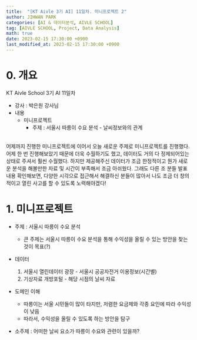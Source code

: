 ```yaml
---
title:  "[KT Aivle 3기 AI] 11일차. 미니프로젝트 2"
author: JIHWAN PARK
categories: [AI & 데이터분석, AIVLE SCHOOL]
tag: [AIVLE SCHOOL, Project, Data Analysis]
math: true
date: 2023-02-15 17:30:00 +0900
last_modified_at: 2023-02-15 17:30:00 +0900
---
```


# 0. 개요
KT Aivle School 3기 AI 11일차 
- 강사 : 박은원 강사님
- 내용
    - 미니프로젝트
      - 주제 : 서울시 따릉이 수요 분석 - 날씨정보와의 관계
<br>
어제까지 진행한 미니프로젝트에 이어서 오늘 새로운 주제로 미니프로젝트를 진행했다. 어제 한 번 진행해보았기 때문에 더욱 수월하기도 했고, 데이터도 거의 다 정제되어있는 상태로 주셔서 훨씬 수월했다. 하지만 제공해주신 데이터가 조금 한정적이고 뭔가 새로운 분석을 해볼만한 자료 및 시간이 부족해서 조금 아쉬웠다. 그래도 다른 조 분들 발표내용 확인해보면, 다양한 시각으로 접근해서 해결하신 분들이 많아서 나도 조금 더 창의적이고 열린 사고를 할 수 있도록 노력해야겠다! 

# 1. 미니프로젝트

- 주제 : 서울시 따릉이 수요 분석
    - 큰 주제는 서울시 따릉이 수요 분석을 통해 수익성을 올릴 수 있는 방안을 찾는 것이 목표(?)

- 데이터
    1. 서울시 열린데이터 광장 - 서울시 공공자전거 이용정보(시간별)
    2. 기상자료 개방포털 - 해당 시점의 날씨 자료

- 도메인 이해
    - 따릉이는 서울 시민들이 많이 타지만, 저렴한 요금제와 각종 요인에 따라 수익성이 낮음
    - 따라서, 수익성을 올릴 수 있도록 하는 방안을 탐구

- 소주제 : 어떠한 날씨 요소가 따릉이 수요와 관련이 있을까?